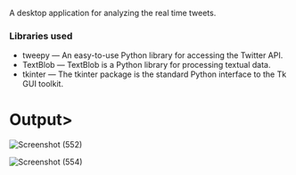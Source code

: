 A desktop application for analyzing the real time tweets.
### Libraries used
* tweepy  — An easy-to-use Python library for accessing the Twitter API.
* TextBlob  — TextBlob is a Python library for processing textual data.
* tkinter  — The tkinter package is the standard Python interface to the Tk GUI toolkit.

# Output>

![Screenshot (552)](https://user-images.githubusercontent.com/60145175/116109890-d9105000-a6d2-11eb-9165-1e4fe0187996.png)



![Screenshot (554)](https://user-images.githubusercontent.com/60145175/116109916-dd3c6d80-a6d2-11eb-9eba-8d12b3bd2c15.png)



